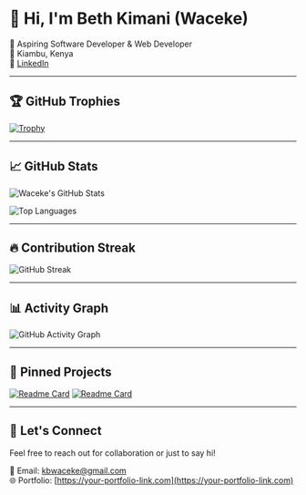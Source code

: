 # 👋 Hi, I'm Beth Kimani (Waceke)

🎯 Aspiring Software Developer & Web Developer  
📍 Kiambu, Kenya  
🔗 [LinkedIn](https://beth-cv-website.vercel.app/) <!-- Replace with your actual LinkedIn URL -->

---

## 🏆 GitHub Trophies

[![Trophy](https://github-profile-trophy.vercel.app/?username=Waceke&theme=onedark&margin-w=15&margin-h=15)](https://github.com/ryo-ma/github-profile-trophy)

---

## 📈 GitHub Stats

![Waceke's GitHub Stats](https://github-readme-stats.vercel.app/api?username=Waceke&show_icons=true&theme=onedark&hide_title=true)

![Top Languages](https://github-readme-stats.vercel.app/api/top-langs/?username=Waceke&layout=compact&theme=onedark)

---

## 🔥 Contribution Streak

![GitHub Streak](https://github-readme-streak-stats.herokuapp.com/?user=Waceke&theme=onedark)

---

## 📊 Activity Graph

![GitHub Activity Graph](https://github-readme-activity-graph.cyclic.app/graph?username=Waceke&theme=github-compact)

---

## 📌 Pinned Projects

[![Readme Card](https://github-readme-stats.vercel.app/api/pin/?username=Waceke&repo=your-project-1&theme=onedark)](https://github.com/Waceke/your-project-1)
[![Readme Card](https://github-readme-stats.vercel.app/api/pin/?username=Waceke&repo=your-project-2&theme=onedark)](https://github.com/Waceke/your-project-2)

---

## 💬 Let's Connect

Feel free to reach out for collaboration or just to say hi!

📧 Email: kbwaceke@gmail.com  
🌐 Portfolio: [https://your-portfolio-link.com](https://your-portfolio-link.com) <!-- Replace with your actual portfolio URL -->
